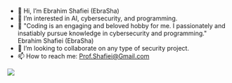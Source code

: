 - 👋 Hi, I’m Ebrahim Shafiei (EbraSha) 
- 👀 I’m interested in AI, cybersecurity, and programming.
- 🎤 "Coding is an engaging and beloved hobby for me. I passionately and insatiably pursue knowledge in cybersecurity and programming." Ebrahim Shafiei (EbraSha)
- 💞️ I’m looking to collaborate on any type of security project.
- 📫 How to reach me: Prof.Shafiei@Gmail.com

 <p>    <img src="https://skillicons.dev/icons?i=c,cs,php,powershell,cloudflare,dotnet,rust,bash,cpp,django,git,go,java,kubernetes,laravel,mysql,postgres,postman,py,js,html,css,bsd,linux,tailwind,unity,webpack,wordpress,arduino,raspberrypi,redux,react,nextjs,nginx,sqlite,nodejs,gitlab,github,electron,docker,bootstrap,qt,regex,kotlin,visualstudio" />

</p>

